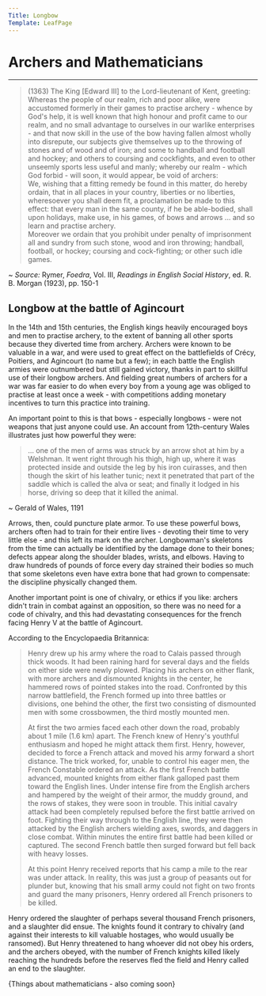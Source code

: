 ```yaml
---
Title: Longbow
Template: LeafPage
---
```


# Archers and Mathematicians

---

> (1363) The King \[Edward III\] to the Lord-lieutenant of Kent, greeting:  
> Whereas the people of our realm, rich and poor alike, were accustomed formerly in their games to practise archery - whence by God's help, it is well known that high honour and profit came to our realm, and no small advantage to ourselves in our warlike enterprises - and that now skill in the use of the bow having fallen almost wholly into disrepute, our subjects give themselves up to the throwing of stones and of wood and of iron; and some to handball and football and hockey; and others to coursing and cockfights, and even to other unseemly sports less useful and manly; whereby our realm - which God forbid - will soon, it would appear, be void of archers:  
> We, wishing that a fitting remedy be found in this matter, do hereby ordain, that in all places in your country, liberties or no liberties, wheresoever you shall deem fit, a proclamation be made to this effect: that every man in the same county, if he be able-bodied, shall upon holidays, make use, in his games, of bows and arrows ... and so learn and practise archery.  
> Moreover we ordain that you prohibit under penalty of imprisonment all and sundry from such stone, wood and iron throwing; handball, football, or hockey; coursing and cock-fighting; or other such idle games.  

~ *Source:* Rymer, *Foedra*, Vol. III, *Readings in English Social History*, ed. R. B. Morgan (1923), pp. 150-1

## Longbow at the battle of Agincourt

In the 14th and 15th centuries, the English kings heavily encouraged boys and men to practise archery, to the extent of banning all other sports because they diverted time from archery. Archers were known to be valuable in a war, and were used to great effect on the battlefields of Crécy, Poitiers, and Agincourt (to name but a few); in each battle the English armies were outnumbered but still gained victory, thanks in part to skillful use of their longbow archers. And fielding great numbers of archers for a war was far easier to do when every boy from a young age was obliged to practise at least once a week - with competitions adding monetary incentives to turn this practice into training.

An important point to this is that bows - especially longbows - were not weapons that just anyone could use. An account from 12th-century Wales illustrates just how powerful they were:

> ... one of the men of arms was struck by an arrow shot at him by a Welshman. It went right through his thigh, high up, where it was protected inside and outside the leg by his iron cuirasses, and then though the skirt of his leather tunic; next it penetrated that part of the saddle which is called the alva or seat; and finally it lodged in his horse, driving so deep that it killed the animal.

~ Gerald of Wales, 1191

Arrows, then, could puncture plate armor. To use these powerful bows, archers often had to train for their entire lives - devoting their time to very little else - and this left its mark on the archer. Longbowman's skeletons from the time can actually be identified by the damage done to their bones; defects appear along the shoulder blades, wrists, and elbows. Having to draw hundreds of pounds of force every day strained their bodies so much that some skeletons even have extra bone that had grown to compensate: the discipline physically changed them.

Another important point is one of chivalry, or ethics if you like: archers didn't train in combat against an opposition, so there was no need for a code of chivalry, and this had devastating consequences for the french facing Henry V at the battle of Agincourt.

According to the Encyclopaedia Britannica:

> Henry drew up his army where the road to Calais passed through thick woods. It had been raining hard for several days and the fields on either side were newly plowed. Placing his archers on either flank, with more archers and dismounted knights in the center, he hammered rows of pointed stakes into the road. Confronted by this narrow battlefield, the French formed up into three battles or divisions, one behind the other, the first two consisting of dismounted men with some crossbowmen, the third mostly mounted men.
>
> At first the two armies faced each other down the road, probably about 1 mile (1.6 km) apart. The French knew of Henry's youthful enthusiasm and hoped he might attack them first. Henry, however, decided to force a French attack and moved his army forward a short distance. The trick worked, for, unable to control his eager men, the French Constable ordered an attack. As the first French battle advanced, mounted knights from either flank galloped past them toward the English lines. Under intense fire from the English archers and hampered by the weight of their armor, the muddy ground, and the rows of stakes, they were soon in trouble. This initial cavalry attack had been completely repulsed before the first battle arrived on foot. Fighting their way through to the English line, they were then attacked by the English archers wielding axes, swords, and daggers in close combat. Within minutes the entire first battle had been killed or captured. The second French battle then surged forward but fell back with heavy losses.
>
> At this point Henry received reports that his camp a mile to the rear was under attack. In reality, this was just a group of peasants out for plunder but, knowing that his small army could not fight on two fronts and guard the many prisoners, Henry ordered all French prisoners to be killed.

Henry ordered the slaughter of perhaps several thousand French prisoners, and a slaughter did ensue. The knights found it contrary to chivalry (and against their interests to kill valuable hostages, who would usually be ransomed). But Henry threatened to hang whoever did not obey his orders, and the archers obeyed, with the number of French knights killed likely reaching the hundreds before the reserves fled the field and Henry called an end to the slaughter.


{Things about mathematicians - also coming soon}
